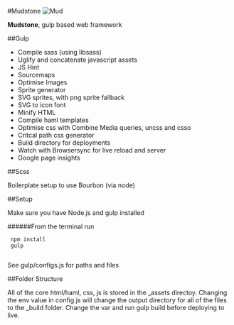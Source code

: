 #Mudstone
![Mud](http://ournameismud.co.uk/css/images/maps-icon.png)

**Mudstone**, gulp based web framework

##Gulp 

* Compile sass (using libsass)
* Uglify and concatenate javascript assets
* JS Hint
* Sourcemaps
* Optimise Images
* Sprite generator
* SVG sprites, with png sprite fallback
* SVG to icon font
* Minify HTML
* Compile haml templates
* Optimise css with Combine Media queries, uncss and csso
* Critcal path css generator
* Build directory for deployments
* Watch with Browsersync for live reload and server
* Google page insights 

##Scss 

Boilerplate setup to use Bourbon (via node)

##Setup

Make sure you have Node.js and gulp installed 

######From the terminal run
```
 npm install
 gulp
 
```

See gulp/configs.js for paths and files

##Folder Structure

All of the core html/haml, css, js is stored in the _assets directoy.  Changing the env value in config.js will change the output directory for all of the files to the _build folder. Change the var and run gulp build before deploying to live. 